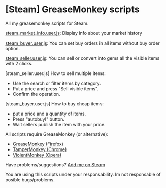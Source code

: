 # [Steam] GreaseMonkey scripts
All my greasemonkey scripts for Steam.


[steam_market_info.user.js](https://raw.githubusercontent.com/carlos170586/steam-tools/master/greasemonkey/steam_market_info.user.js): Display info about your market history

[steam_buyer.user.js](https://raw.githubusercontent.com/carlos170586/steam-tools/master/greasemonkey/steam_buyer.user.js): You can set buy orders in all items without buy order option.

[steam_seller.user.js](https://raw.githubusercontent.com/carlos170586/steam-tools/master/greasemonkey/steam_seller.user.js): You can sell or convert into gems all the visible items with 2 clicks.



[steam_seller.user.js] How to sell multiple items:
* Use the search or filter items by category.
* Put a price and press "Sell visible items".
* Confirm the operation.


[steam_buyer.user.js] How to buy cheap items:
* put a price and a quantity of items.
* Press "autobuy!" button.
* Wait sellers publish the item with your price.


All scripts require GreaseMonkey (or alternative):
- [GreaseMonkey (Firefox)](https://addons.mozilla.org/es/firefox/addon/greasemonkey/) 
- [TamperMonkey (Chrome)](https://chrome.google.com/webstore/detail/tampermonkey/dhdgffkkebhmkfjojejmpbldmpobfkfo) 
- [ViolentMonkey (Opera)](https://addons.opera.com/es/extensions/details/violent-monkey/) 




Have problems/suggestions? [Add me on Steam](http://steamcommunity.com/profiles/76561198065598820/) 

You are using this scripts under your responsability. Im not responsable of posible bugs/problems.
